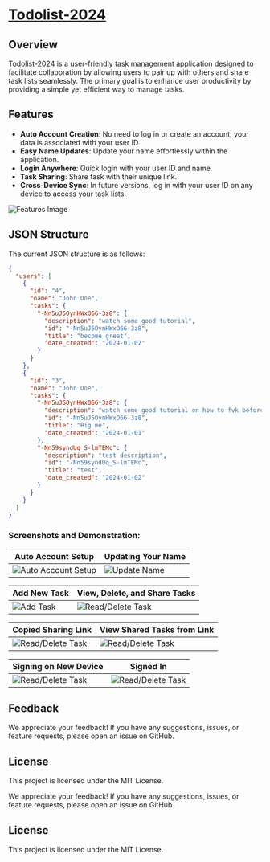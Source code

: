 # [Todolist-2024](https://todolist-2024.web.app/)

## Overview

Todolist-2024 is a user-friendly task management application designed to facilitate collaboration by allowing users to pair up with others and share task lists seamlessly. The primary goal is to enhance user productivity by providing a simple yet efficient way to manage tasks.

## Features

- **Auto Account Creation**: No need to log in or create an account; your data is associated with your user ID.
- **Easy Name Updates**: Update your name effortlessly within the application.
- **Login Anywhere**: Quick login with your user ID and name.
- **Task Sharing**: Share task with their unique link.
- **Cross-Device Sync**: In future versions, log in with your user ID on any device to access your task lists.

![Features Image](media/WhatsApp%20Image%202024-01-01%20at%2010.55.57%20PM.jpeg?raw=true)

## JSON Structure

The current JSON structure is as follows:

```json
{
  "users": [
    {
      "id": "4",
      "name": "John Doe",
      "tasks": {
        "-Nn5uJ5OynHWxO66-3z8": {
          "description": "watch some good tutorial",
          "id": "-Nn5uJ5OynHWxO66-3z8",
          "title": "become great",
          "date_created": "2024-01-02"
        }
      }
    },
    {
      "id": "3",
      "name": "John Doe",
      "tasks": {
        "-Nn5uJ5OynHWxO66-3z8": {
          "description": "watch some good tutorial on how to fvk before wednesday",
          "id": "-Nn5uJ5OynHWxO66-3z8",
          "title": "Big me",
          "date_created": "2024-01-01"
        },
        "-Nn59syndUq_S-lmTEMc": {
          "description": "test description",
          "id": "-Nn59syndUq_S-lmTEMc",
          "title": "test",
          "date_created": "2024-01-02"
        }
      }
    }
  ]
}
```


### Screenshots and Demonstration:

| Auto Account Setup | Updating Your Name |
|-------------------- | ------------------- |
| ![Auto Account Setup](readme/WhatsApp%20Image%202024-01-05%20at%205.00.02%20PM.jpeg?raw=true) | ![Update Name](readme/WhatsApp%20Image%202024-01-05%20at%205.00.04%20PM.jpeg?raw=true) |

| Add New Task | View, Delete, and Share Tasks |
|-------------- | ---------------------------- |
| ![Add Task](readme/WhatsApp%20Image%202024-01-05%20at%205.00.05%20PM.jpeg?raw=true) | ![Read/Delete Task](readme/WhatsApp%20Image%202024-01-05%20at%205.00.07%20PM.jpeg?raw=true) |

| Copied Sharing Link | View Shared Tasks from Link |
|--------------------- | --------------------------- |
| ![Read/Delete Task](readme/WhatsApp%20Image%202024-01-05%20at%205.00.11%20PM.jpeg?raw=true) | ![Read/Delete Task](readme/WhatsApp%20Image%202024-01-05%20at%205.00.12%20PM.jpeg?raw=true) |

| Signing on New Device | Signed In |
|----------------------- | ---------- |
| ![Read/Delete Task](readme/WhatsApp%20Image%202024-01-05%20at%205.00.12%20PM%20(1).jpeg?raw=true) | ![Read/Delete Task](readme/WhatsApp%20Image%202024-01-05%20at%205.00.13%20PM.jpeg?raw=true) |


## Feedback

We appreciate your feedback! If you have any suggestions, issues, or feature requests, please open an issue on GitHub.

## License

This project is licensed under the MIT License.


We appreciate your feedback! If you have any suggestions, issues, or feature requests, please open an issue on GitHub.

## License

This project is licensed under the MIT License.

